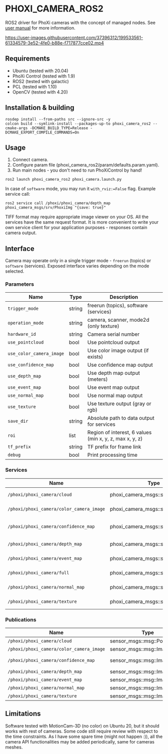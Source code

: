 # PHOXI_CAMERA_ROS2
ROS2 driver for PhoXi cameras with the concept of managed nodes. 
See [user manual](https://www.photoneo.com/downloads/phoxi-control) for more information.

https://user-images.githubusercontent.com/37396312/199533561-61334579-3e52-4fe0-b88e-f717877cce02.mp4

## Requirements
* Ubuntu (tested with 20.04)
* PhoXi Control (tested with 1.9)
* ROS2 (tested with galactic)
* PCL (tested with 1.10)
* OpenCV (tested with 4.20)


## Installation & building
```
rosdep install --from-paths src --ignore-src -y
colcon build --symlink-install --packages-up-to phoxi_camera_ros2 --cmake-args -DCMAKE_BUILD_TYPE=Release -DCMAKE_EXPORT_COMPILE_COMMANDS=On
```

## Usage
1. Connect camera.
2. Configure param file (phoxi_camera_ros2/param/defaults.param.yaml).
3. Run main nodes - you don't need to run PhoXiControl by hand!
```
ros2 launch phoxi_camera_ros2 phoxi_camera.launch.py 
```
In case of `software` mode, you may run it `with_rviz:=False` flag. 
Example service call:
```
ros2 service call /phoxi/phoxi_camera/depth_map phoxi_camera_msgs/srv/PhoxiImg "{save: true}"
```
TIFF format may require appropriate image viewer on your OS. All the services have the same request 
format. It is more convenient to write your own service client for your application purposes - 
responses contain camera output.


## Interface
Camera may operate only in a single trigger mode - `freerun` (topics) or `software` (services). 
Exposed interface varies depending on the mode selected.

### Parameters

| Name                      | Type   | Description                                             |
| ------------------------- | ------ | ------------------------------------------------------- |
| `trigger_mode`            | string | freerun (topics), software (services)                   |
| `operation_mode`          | string | camera, scanner, mode2d (only texture)                  |
| `hardware_id`             | string | Camera serial number                                    |
| `use_pointcloud`          | bool   | Use pointcloud output                                   |
| `use_color_camera_image`  | bool   | Use color image output (if exists)                      |
| `use_confidence_map`      | bool   | Use confidence map output                               |
| `use_depth_map`           | bool   | Use depth map output (meters)                           |
| `use_event_map`           | bool   | Use event map output                                    |
| `use_normal_map`          | bool   | Use normal map output                                   |
| `use_texture`             | bool   | Use texture output (gray or rgb)                        |
| `save_dir`                | string | Absolute path to data output for services               |
| `roi`                     | list   | Region of interest, 6 values (min x, y, z, max x, y, z) |
| `tf_prefix`               | string | TF prefix for frame link                                |
| `debug`                   | bool   | Print processing time                                   |

### Services

| Name                                     | Type                               | Description            |
| ---------------------------------------- | ---------------------------------- | ---------------------- |
| `/phoxi/phoxi_camera/cloud`              | phoxi_camera_msgs::srv::PhoxiCloud | cloud request          |
| `/phoxi/phoxi_camera/color_camera_image` | phoxi_camera_msgs::srv::PhoxiImg   | color image request    |
| `/phoxi/phoxi_camera/confidence_map`     | phoxi_camera_msgs::srv::PhoxiImg   | confidence map request |
| `/phoxi/phoxi_camera/depth_map`          | phoxi_camera_msgs::srv::PhoxiImg   | depth map request      |
| `/phoxi/phoxi_camera/event_map`          | phoxi_camera_msgs::srv::PhoxiImg   | event map request      |
| `/phoxi/phoxi_camera/full`               | phoxi_camera_msgs::srv::PhoxiFull  | all data request       |
| `/phoxi/phoxi_camera/normal_map`         | phoxi_camera_msgs::srv::PhoxiImg   | normal map request     |
| `/phoxi/phoxi_camera/texture`            | phoxi_camera_msgs::srv::PhoxiImg   | texture request        |


### Publications

| Name                                     | Type                          | Description    |
| ---------------------------------------- | ----------------------------- | -------------- |
| `/phoxi/phoxi_camera/cloud`              | sensor_msgs::msg::PointCloud2 | cloud          |
| `/phoxi/phoxi_camera/color_camera_image` | sensor_msgs::msg::Image       | color image    |
| `/phoxi/phoxi_camera/confidence_map`     | sensor_msgs::msg::Image       | confidence map |
| `/phoxi/phoxi_camera/depth_map`          | sensor_msgs::msg::Image       | depth map      |
| `/phoxi/phoxi_camera/event_map`          | sensor_msgs::msg::Image       | event map      |
| `/phoxi/phoxi_camera/normal_map`         | sensor_msgs::msg::Image       | normal map     |
| `/phoxi/phoxi_camera/texture`            | sensor_msgs::msg::Image       | texture        |


## Limitations
Software tested with MotionCam-3D (no color) on Ubuntu 20, but it should works with rest of cameras.
Some code still require review with respect to the time constraints. As I have some spare time 
(might not happen :)), all the camera API functionalities may be added periodically, same for cameras 
meshes.